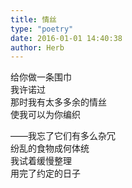 ```yaml
---  
title: 情丝  
type: "poetry"  
date: 2016-01-01 14:40:38  
author: Herb  
---  
```

给你做一条围巾  
我许诺过  
那时我有太多多余的情丝  
使我可以为你编织  

——我忘了它们有多么杂冗  
纷乱的食物成何体统  
我试着缓慢整理  
用完了约定的日子